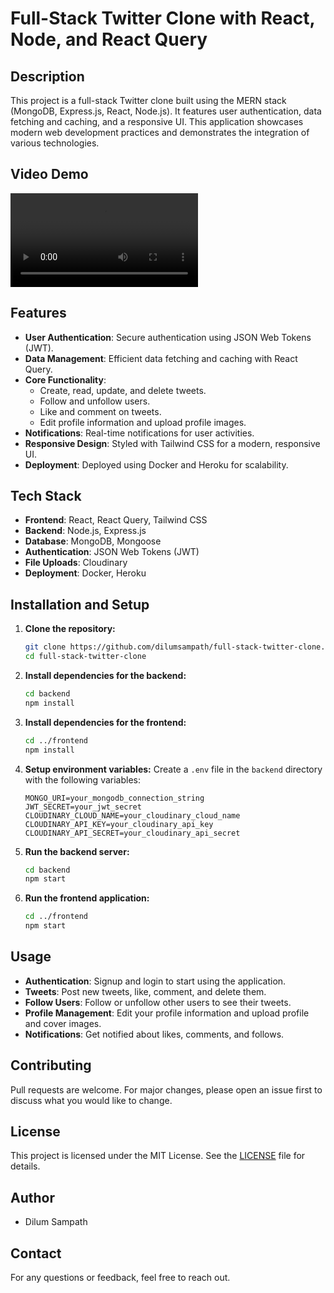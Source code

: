 # Full-Stack Twitter Clone with React, Node, and React Query

## Description

This project is a full-stack Twitter clone built using the MERN stack (MongoDB, Express.js, React, Node.js). It features user authentication, data fetching and caching, and a responsive UI. This application showcases modern web development practices and demonstrates the integration of various technologies.

## Video Demo

![Demo](https://res.cloudinary.com/djtspieam/video/upload/Twitter-Clone-by-Dilum-Sampath_ttu6bb.mp4)

## Features

- **User Authentication**: Secure authentication using JSON Web Tokens (JWT).
- **Data Management**: Efficient data fetching and caching with React Query.
- **Core Functionality**:
  - Create, read, update, and delete tweets.
  - Follow and unfollow users.
  - Like and comment on tweets.
  - Edit profile information and upload profile images.
- **Notifications**: Real-time notifications for user activities.
- **Responsive Design**: Styled with Tailwind CSS for a modern, responsive UI.
- **Deployment**: Deployed using Docker and Heroku for scalability.

## Tech Stack

- **Frontend**: React, React Query, Tailwind CSS
- **Backend**: Node.js, Express.js
- **Database**: MongoDB, Mongoose
- **Authentication**: JSON Web Tokens (JWT)
- **File Uploads**: Cloudinary
- **Deployment**: Docker, Heroku

## Installation and Setup

1. **Clone the repository:**

   ```bash
   git clone https://github.com/dilumsampath/full-stack-twitter-clone.git
   cd full-stack-twitter-clone
   ```

2. **Install dependencies for the backend:**

   ```bash
   cd backend
   npm install
   ```

3. **Install dependencies for the frontend:**

   ```bash
   cd ../frontend
   npm install
   ```

4. **Setup environment variables:**
   Create a `.env` file in the `backend` directory with the following variables:

   ```plaintext
   MONGO_URI=your_mongodb_connection_string
   JWT_SECRET=your_jwt_secret
   CLOUDINARY_CLOUD_NAME=your_cloudinary_cloud_name
   CLOUDINARY_API_KEY=your_cloudinary_api_key
   CLOUDINARY_API_SECRET=your_cloudinary_api_secret
   ```

5. **Run the backend server:**

   ```bash
   cd backend
   npm start
   ```

6. **Run the frontend application:**
   ```bash
   cd ../frontend
   npm start
   ```

## Usage

- **Authentication**: Signup and login to start using the application.
- **Tweets**: Post new tweets, like, comment, and delete them.
- **Follow Users**: Follow or unfollow other users to see their tweets.
- **Profile Management**: Edit your profile information and upload profile and cover images.
- **Notifications**: Get notified about likes, comments, and follows.

## Contributing

Pull requests are welcome. For major changes, please open an issue first to discuss what you would like to change.

## License

This project is licensed under the MIT License. See the [LICENSE](LICENSE) file for details.

## Author

- Dilum Sampath

## Contact

For any questions or feedback, feel free to reach out.

